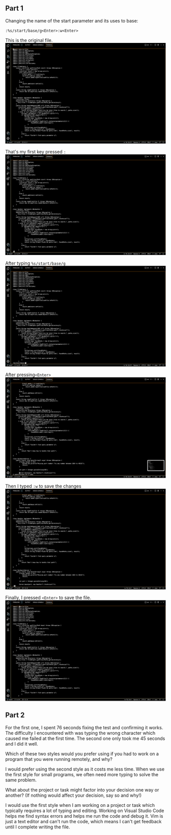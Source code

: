 ## Part 1

Changing the name of the start parameter and its uses to base:

```
:%s/start/base/g<Enter>:w<Enter>

```
This is the original file.
![Image](14.png)

That's my first key pressed ```:```
![Image](15.png)

After typing ```%s/start/base/g```
![Image](16.png)

After pressing```<Enter>```
![Image](17.png)

Then I typed ```:w``` to save the changes
![Image](18.png)

Finally, I pressed ```<Enter>``` to save the file.
![Image](19.png)


## Part 2

For the first one, I spent 76 seconds fixing the test and confirming it works. The difficulty I encountered with was typing the wrong character which caused me failed at the first time.
The second one only took me 45 seconds and I did it well.

Which of these two styles would you prefer using if you had to work on a program that you were running remotely, and why?

I would prefer using the second style as it costs me less time. When we use the first style for small programs, we often need more typing to solve the same problem.

What about the project or task might factor into your decision one way or another? (If nothing would affect your decision, say so and why!)

I would use the first style when I am working on a project or task which typically requires a lot of typing and editing. Working on Visual Studio Code helps me find syntax errors and helps me run the code and debug it. Vim is just a text editor and can't run the code, which means I can't get feedback until I complete writing the file.
